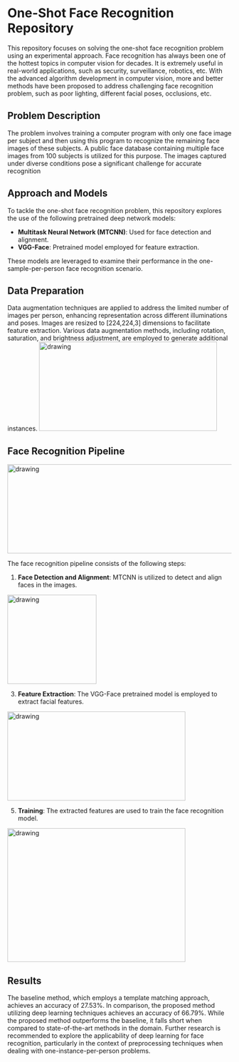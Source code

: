 # One-Shot Face Recognition Repository

This repository focuses on solving the one-shot face recognition problem using an experimental approach. Face recognition has always been one of the hottest topics in computer vision for decades. It is extremely useful in real-world applications, such as security, surveillance, robotics, etc. With the advanced algorithm development in computer vision, more and better methods have been proposed to address challenging face recognition problem, such as poor lighting, different facial poses, occlusions, etc. 

## Problem Description
The problem involves training a computer program with only one face image per subject and then using this program to recognize the remaining face images of these subjects. A public face database containing multiple face images from 100 subjects is utilized for this purpose. The images captured under diverse conditions pose a significant challenge for accurate recognition

## Approach and Models

To tackle the one-shot face recognition problem, this repository explores the use of the following pretrained deep network models:

- **Multitask Neural Network (MTCNN)**: Used for face detection and alignment.
- **VGG-Face**: Pretrained model employed for feature extraction.

These models are leveraged to examine their performance in the one-sample-per-person face recognition scenario.

## Data Preparation

Data augmentation techniques are applied to address the limited number of images per person, enhancing representation across different illuminations and poses. Images are resized to [224,224,3] dimensions to facilitate feature extraction. Various data augmentation methods, including rotation, saturation, and brightness adjustment, are employed to generate additional instances.
<img src="https://github.com/lakshmi-shravya/Facerecognition/assets/89875894/28a6ad12-9a57-495e-bf41-ed51a93e1927" alt="drawing" width="400" height="200"/>


## Face Recognition Pipeline
<img src="https://github.com/lakshmi-shravya/Facerecognition/assets/89875894/9e408570-ce7b-4c7a-a729-510d8bc13f36" alt="drawing" width="700" height="200"/>

The face recognition pipeline consists of the following steps:

1. **Face Detection and Alignment**: MTCNN is utilized to detect and align faces in the images.
<img src="https://github.com/lakshmi-shravya/Facerecognition/assets/89875894/a015434a-2124-4b63-a3c3-2edd9443e459" alt="drawing" width="200" height="200"/>

3. **Feature Extraction**: The VGG-Face pretrained model is employed to extract facial features.
<img src="https://github.com/lakshmi-shravya/Facerecognition/assets/89875894/f012331f-66e7-4af4-b710-74c9c270e00b" alt="drawing" width="400" height="200"/>


5. **Training**: The extracted features are used to train the face recognition model.
<img src="https://github.com/lakshmi-shravya/Facerecognition/assets/89875894/239313af-66a6-4aa5-ae1a-0773594b5734" alt="drawing" width="400" height="300"/>



## Results

The baseline method, which employs a template matching approach, achieves an accuracy of 27.53%. In comparison, the proposed method utilizing deep learning techniques achieves an accuracy of 66.79%. While the proposed method outperforms the baseline, it falls short when compared to state-of-the-art methods in the domain. Further research is recommended to explore the applicability of deep learning for face recognition, particularly in the context of preprocessing techniques when dealing with one-instance-per-person problems.
